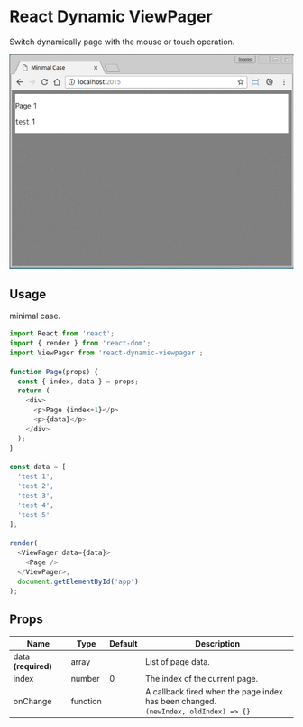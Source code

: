 # React Dynamic ViewPager

Switch dynamically page with the mouse or touch operation.

![Demo](./demo.gif)

## Usage

minimal case.

```javascript
import React from 'react';
import { render } from 'react-dom';
import ViewPager from 'react-dynamic-viewpager';

function Page(props) {
  const { index, data } = props;
  return (
    <div>
      <p>Page {index+1}</p>
      <p>{data}</p>
    </div>
  );
}

const data = [
  'test 1',
  'test 2',
  'test 3',
  'test 4',
  'test 5'
];

render(
  <ViewPager data={data}>
    <Page />
  </ViewPager>,
  document.getElementById('app')
);
```

## Props

| Name | Type | Default | Description |
| --- | --- | --- | --- |
| data **(required)** | array | |List of page data. |
| index | number | 0 | The index of the current page. |
| onChange | function | | A callback fired when the page index has been changed. <br /> ``` (newIndex, oldIndex) => {} ``` |
